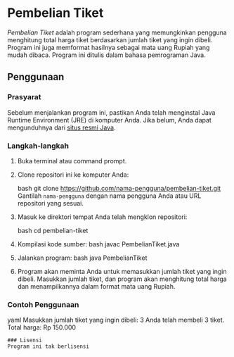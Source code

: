 # Pembelian Tiket

*Pembelian Tiket* adalah program sederhana yang memungkinkan pengguna menghitung total harga tiket berdasarkan jumlah tiket yang ingin dibeli. Program ini juga memformat hasilnya sebagai mata uang Rupiah yang mudah dibaca. Program ini ditulis dalam bahasa pemrograman Java.

## Penggunaan

### Prasyarat

Sebelum menjalankan program ini, pastikan Anda telah menginstal Java Runtime Environment (JRE) di komputer Anda. Jika belum, Anda dapat mengunduhnya dari [situs resmi Java](https://www.java.com/en/download/).

### Langkah-langkah

1. Buka terminal atau command prompt.
2. Clone repositori ini ke komputer Anda:

   bash
   git clone https://github.com/nama-pengguna/pembelian-tiket.git
   Gantilah `nama-pengguna` dengan nama pengguna Anda atau URL repositori yang sesuai.

3. Masuk ke direktori tempat Anda telah mengklon repositori:

   bash
   cd pembelian-tiket

4. Kompilasi kode sumber:
   bash
   javac PembelianTiket.java

5. Jalankan program:
   bash
   java PembelianTiket

6. Program akan meminta Anda untuk memasukkan jumlah tiket yang ingin dibeli. Masukkan jumlah tiket, dan program akan menghitung total harga dan menampilkannya dalam format mata uang Rupiah.

### Contoh Penggunaan
yaml
Masukkan jumlah tiket yang ingin dibeli: 3
Anda telah membeli 3 tiket.
Total harga: Rp 150.000
   ```
### Lisensi
Program ini tak berlisensi